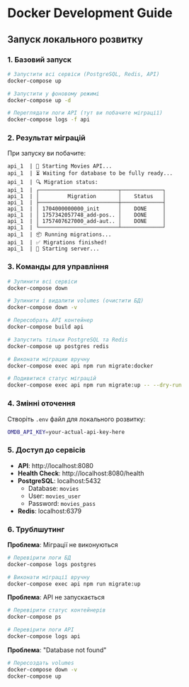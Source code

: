 # Docker Development Guide

## Запуск локального розвитку

### 1. Базовий запуск
```bash
# Запустити всі сервіси (PostgreSQL, Redis, API)
docker-compose up

# Запустити у фоновому режимі
docker-compose up -d

# Переглядати логи API (тут ви побачите міграції)
docker-compose logs -f api
```

### 2. Результат міграцій
При запуску ви побачите:
```
api_1  | 🚀 Starting Movies API...
api_1  | ⏳ Waiting for database to be fully ready...
api_1  | 🔍 Migration status:
api_1  | ┌─────────────────────────┬─────────────┐
api_1  | │         Migration       │    Status   │
api_1  | ├─────────────────────────┼─────────────┤
api_1  | │ 1704000000000_init      │    DONE     │
api_1  | │ 1757342057748_add-pos.. │    DONE     │
api_1  | │ 1757407627000_add-aut.. │    DONE     │
api_1  | └─────────────────────────┴─────────────┘
api_1  | 📦 Running migrations...
api_1  | ✅ Migrations finished!
api_1  | 🌟 Starting server...
```

### 3. Команды для управління

```bash
# Зупинити всі сервіси
docker-compose down

# Зупинити і видалити volumes (очистити БД)
docker-compose down -v

# Пересобрать API контейнер
docker-compose build api

# Запустить тільки PostgreSQL та Redis
docker-compose up postgres redis

# Виконати міграции вручну
docker-compose exec api npm run migrate:docker

# Подивитися статус міграцій
docker-compose exec api npm run migrate:up -- --dry-run
```

### 4. Змінні оточення
Створіть `.env` файл для локального розвитку:
```bash
OMDB_API_KEY=your-actual-api-key-here
```

### 5. Доступ до сервісів
- **API**: http://localhost:8080
- **Health Check**: http://localhost:8080/health
- **PostgreSQL**: localhost:5432
  - Database: `movies`
  - User: `movies_user`
  - Password: `movies_pass`
- **Redis**: localhost:6379

### 6. Трублшутинг

**Проблема**: Міграції не виконуються
```bash
# Перевірити логи БД
docker-compose logs postgres

# Виконати міграції вручну
docker-compose exec api npm run migrate:up
```

**Проблема**: API не запускається
```bash
# Перевірити статус контейнерів
docker-compose ps

# Перевірити логи API
docker-compose logs api
```

**Проблема**: "Database not found"
```bash
# Пересоздать volumes
docker-compose down -v
docker-compose up
```
